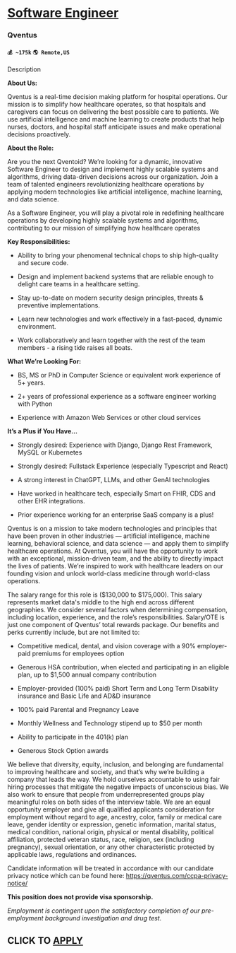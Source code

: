 # [Software Engineer](https://www.remotewlb.com/apply/software-engineer-87557)  
### Qventus  
#### `💰 ~175k` `🌎 Remote,US`  

Description

**About Us:**

Qventus is a real-time decision making platform for hospital operations. Our mission is to simplify how healthcare operates, so that hospitals and caregivers can focus on delivering the best possible care to patients. We use artificial intelligence and machine learning to create products that help nurses, doctors, and hospital staff anticipate issues and make operational decisions proactively.

 **About the Role:**

Are you the next Qventoid? We’re looking for a dynamic, innovative Software Engineer to design and implement highly scalable systems and algorithms, driving data-driven decisions across our organization. Join a team of talented engineers revolutionizing healthcare operations by applying modern technologies like artificial intelligence, machine learning, and data science.

As a Software Engineer, you will play a pivotal role in redefining healthcare operations by developing highly scalable systems and algorithms, contributing to our mission of simplifying how healthcare operates

 **Key Responsibilities:**

  * Ability to bring your phenomenal technical chops to ship high-quality and secure code.

  * Design and implement backend systems that are reliable enough to delight care teams in a healthcare setting.

  * Stay up-to-date on modern security design principles, threats & preventive implementations.

  * Learn new technologies and work effectively in a fast-paced, dynamic environment.

  * Work collaboratively and learn together with the rest of the team members - a rising tide raises all boats.

 **What We’re Looking For:**

  * BS, MS or PhD in Computer Science or equivalent work experience of 5+ years.

  * 2+ years of professional experience as a software engineer working with Python

  * Experience with Amazon Web Services or other cloud services

 **It’s a Plus if You Have…**

  * Strongly desired: Experience with Django, Django Rest Framework, MySQL or Kubernetes

  * Strongly desired: Fullstack Experience (especially Typescript and React)

  * A strong interest in ChatGPT, LLMs, and other GenAI technologies

  * Have worked in healthcare tech, especially Smart on FHIR, CDS and other EHR integrations.

  * Prior experience working for an enterprise SaaS company is a plus!

Qventus is on a mission to take modern technologies and principles that have been proven in other industries — artificial intelligence, machine learning, behavioral science, and data science — and apply them to simplify healthcare operations. At Qventus, you will have the opportunity to work with an exceptional, mission-driven team, and the ability to directly impact the lives of patients. We’re inspired to work with healthcare leaders on our founding vision and unlock world-class medicine through world-class operations.

The salary range for this role is ($130,000 to $175,000). This salary represents market data's middle to the high end across different geographies. We consider several factors when determining compensation, including location, experience, and the role’s responsibilities. Salary/OTE is just one component of Qventus’ total rewards package. Our benefits and perks currently include, but are not limited to:

  * Competitive medical, dental, and vision coverage with a 90% employer-paid premiums for employees option

  * Generous HSA contribution, when elected and participating in an eligible plan, up to $1,500 annual company contribution 

  * Employer-provided (100% paid) Short Term and Long Term Disability insurance and Basic Life and AD&D insurance

  * 100% paid Parental and Pregnancy Leave 

  * Monthly Wellness and Technology stipend up to $50 per month

  * Ability to participate in the 401(k) plan

  * Generous Stock Option awards

We believe that diversity, equity, inclusion, and belonging are fundamental to improving healthcare and society, and that’s why we’re building a company that leads the way. We hold ourselves accountable to using fair hiring processes that mitigate the negative impacts of unconscious bias. We also work to ensure that people from underrepresented groups play meaningful roles on both sides of the interview table. We are an equal opportunity employer and give all qualified applicants consideration for employment without regard to age, ancestry, color, family or medical care leave, gender identity or expression, genetic information, marital status, medical condition, national origin, physical or mental disability, political affiliation, protected veteran status, race, religion, sex (including pregnancy), sexual orientation, or any other characteristic protected by applicable laws, regulations and ordinances.

Candidate information will be treated in accordance with our candidate privacy notice which can be found here: https://qventus.com/ccpa-privacy-notice/

 **This position does not provide visa sponsorship.**

 _Employment is contingent upon the satisfactory completion of our pre-employment background investigation and drug test._

  
## CLICK TO [APPLY](https://www.remotewlb.com/apply/software-engineer-87557)

